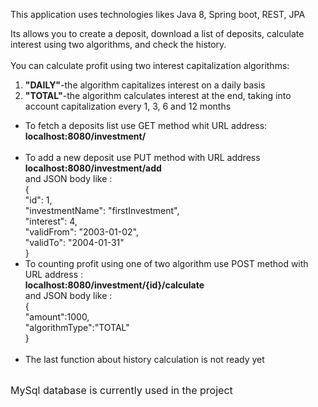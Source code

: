 This application uses technologies likes Java 8, Spring boot, REST, JPA	

Its allows you to create a deposit, download a list of deposits, calculate interest using two algorithms, and check the history.<br>
<br> You can calculate profit using two interest capitalization algorithms: <br>
<ol>
<li><b>"DAILY"</b>-the algorithm capitalizes interest on a daily basis </li>
<li><b>"TOTAL"</b>-the algorithm calculates interest at the end, taking into account capitalization every 1, 3, 6 and 12 months</li>
</ol>

<ul>
<li>To fetch a deposits list use GET method whit URL address:<br>
	<b>localhost:8080/investment/</b>
</li>
<br>
<li>To add a new deposit use PUT method with URL address<br>
	<b>localhost:8080/investment/add</b> <br>
	and JSON body like :<br>
	 {<br>
        "id": 1,<br>
        "investmentName": "firstInvestment",<br>
        "interest": 4,<br>
        "validFrom": "2003-01-02",<br>
        "validTo": "2004-01-31"<br>
    } <br>
	</li>
<li>
	To counting profit using one of two algorithm use POST method with URL address : <br>
	<b>localhost:8080/investment/{id}/calculate </b><br>
	and JSON body like :<br>
	{ <br>
        "amount":1000, <br>
        "algorithmType":"TOTAL"<br>
    }<br><br>
</li>
<li>The last function about history calculation is not ready yet </li>

</ul>
<br>
<font size="3">MySql database is currently used in the project</font>
